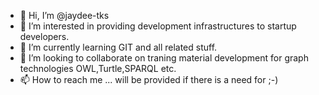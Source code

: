 - 👋 Hi, I’m @jaydee-tks
- 👀 I’m interested in providing development infrastructures to startup developers.
- 🌱 I’m currently learning GIT and all related stuff.
- 💞️ I’m looking to collaborate on traning material development for graph technologies OWL,Turtle,SPARQL etc. 
- 📫 How to reach me ... will be provided if there is a need for ;-) 

<!---
jaydee-tks/jaydee-tks is a ✨ special ✨ repository because its `README.md` (this file) appears on your GitHub profile.
You can click the Preview link to take a look at your changes.
--->
